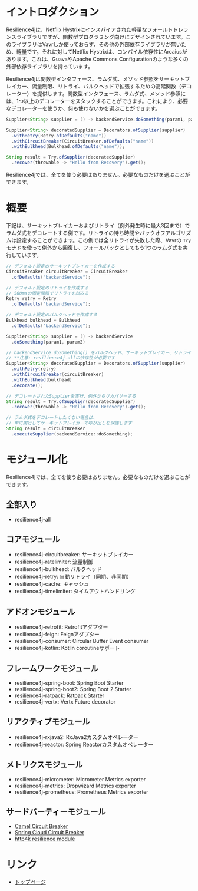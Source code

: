 イントロダクション
====================================================
Resilience4jは、Netflix Hystrixにインスパイアされた軽量なフォールトトレランスライブラリですが、関数型プログラミング向けにデザインされています。このライブラリはVavrしか使っておらず、その他の外部依存ライブラリが無いため、軽量です。それに対してNetflix Hystrixは、コンパイル依存性にArcaiusがあります。これは、GuavaやApache Commons Configurationのような多くの外部依存ライブラリを持っています。

Resilience4jは関数型インタフェース、ラムダ式、メソッド参照をサーキットブレイカー、流量制限、リトライ、バルクヘッドで拡張するための高階関数（デコレーター）を提供します。関数型インタフェース、ラムダ式、メソッド参照には、1つ以上のデコレーターをスタックすることができます。これにより、必要なデコレーターを使うか、何も使わないかを選ぶことができます。

<!-- FIXME 「スタックする」をうまい日本語にする -->

```java
Supplier<String> supplier = () -> backendService.doSomething(param1, param2);

Supplier<String> decoratedSupplier = Decorators.ofSupplier(supplier)
  .withRetry(Retry.ofDefaults("name"))
  .withCircuitBreaker(CircuitBreaker.ofDefaults("name"))
  .withBulkhead(Bulkhead.ofDefaults("name"));  

String result = Try.ofSupplier(decoratedSupplier)
  .recover(throwable -> "Hello from Recovery").get();
```

Resilience4jでは、全てを使う必要はありません。必要なものだけを選ぶことができます。

# 概要
下記は、サーキットブレイカーおよびリトライ（例外発生時に最大3回まで）でラムダ式をデコレートする例です。リトライの待ち時間やバックオフアルゴリズムは設定することができます。この例では全リトライが失敗した際、Vavrの `Try` モナドを使って例外から回復し、フォールバックとしてもう1つのラムダ式を実行しています。

```java
// デフォルト設定のサーキットブレイカーを作成する
CircuitBreaker circuitBreaker = CircuitBreaker
  .ofDefaults("backendService");

// デフォルト設定のリトライを作成する
// 500msの固定間隔でリトライを試みる
Retry retry = Retry
  .ofDefaults("backendService");

// デフォルト設定のバルクヘッドを作成する
Bulkhead bulkhead = Bulkhead
  .ofDefaults("backendService");

Supplier<String> supplier = () -> backendService
  .doSomething(param1, param2)

// backendService.doSomething() をバルクヘッド、サーキットブレイカー、リトライでデコレートする
// **注意: resilience4j-allの依存性が必要です
Supplier<String> decoratedSupplier = Decorators.ofSupplier(supplier)
  .withRetry(retry)
  .withCircuitBreaker(circuitBreaker)
  .withBulkhead(bulkhead)
  .decorate();

// デコレートされたSupplierを実行、例外からリカバリーする
String result = Try.ofSupplier(decoratedSupplier)
  .recover(throwable -> "Hello from Recovery").get();

// ラムダ式をデコレートしたくない場合は、
// 単に実行してサーキットブレイカーで呼び出しを保護します
String result = circuitBreaker
  .executeSupplier(backendService::doSomething);
```

# モジュール化
Resilience4jでは、全てを使う必要はありません。必要なものだけを選ぶことができます。

## 全部入り
- resilience4j-all

## コアモジュール
- resilience4j-circuitbreaker: サーキットブレイカー
- resilience4j-ratelimiter: 流量制御
- resilience4j-bulkhead: バルクヘッド
- resilience4j-retry: 自動リトライ（同期、非同期）
- resilience4j-cache: キャッシュ
- resilience4j-timelimiter: タイムアウトハンドリング

## アドオンモジュール
- resilience4j-retrofit: Retrofitアダプター
- resilience4j-feign: Feignアダプター
- resilience4j-consumer: Circular Buffer Event consumer
- resilience4j-kotlin: Kotlin coroutineサポート

## フレームワークモジュール
- resilience4j-spring-boot: Spring Boot Starter
- resilience4j-spring-boot2: Spring Boot 2 Starter
- resilience4j-ratpack: Ratpack Starter
- resilience4j-vertx: Vertx Future decorator

## リアクティブモジュール
- resilience4j-rxjava2: RxJava2カスタムオペレーター
- resilience4j-reactor: Spring Reactorカスタムオペレーター

## メトリクスモジュール
- resilience4j-micrometer: Micrometer Metrics exporter
- resilience4j-metrics: Dropwizard Metrics exporter
- resilience4j-prometheus: Prometheus Metrics exporter

## サードパーティーモジュール
- [Camel Circuit Breaker](https://camel.apache.org/manual/latest/resilience4j-eip.html)
- [Spring Cloud Circuit Breaker](https://spring.io/projects/spring-cloud-circuitbreaker)
- [http4k resilience module](https://www.http4k.org/guide/modules/resilience/)

# リンク
- [トップページ](../index.md)
